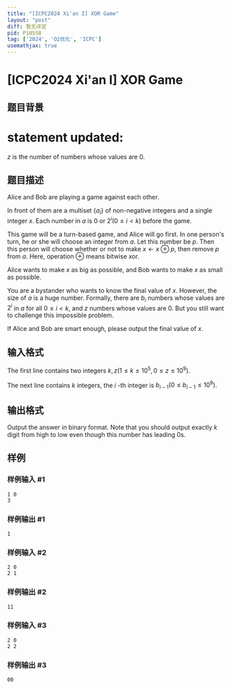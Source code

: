 ```yaml
---
title: "[ICPC2024 Xi'an I] XOR Game"
layout: "post"
diff: 暂无评定
pid: P10558
tag: ['2024', 'O2优化', 'ICPC']
usemathjax: true
---
```


# [ICPC2024 Xi'an I] XOR Game
## 题目背景

# statement updated:
$z$ is the number of numbers whose values are $0$.
## 题目描述

Alice and Bob are playing a game against each other.

In front of them are a multiset $\{a_i\}$ of non-negative integers and a single integer $x$. Each number in $a$ is $0$ or $2^i(0\le i<k)$ before the game.

This game will be a turn-based game, and Alice will go first. In one person's turn, he or she will choose an integer from $a$. Let this number be $p$. Then this person will choose whether or not to make $x\gets x\oplus p$, then remove $p$ from $a$. Here, operation $\oplus$ means bitwise xor.

Alice wants to make $x$ as big as possible, and Bob wants to make $x$ as small as possible.

You are a bystander who wants to know the final value of $x$. However, the size of $a$ is a huge number. Formally, there are $b_i$ numbers whose values are $2^i$ in $a$ for all $0\le i<k$, and $z$ numbers whose values are $0$. But you still want to challenge this impossible problem.

If Alice and Bob are smart enough, please output the final value of $x$.
## 输入格式

The first line contains two integers $k,z(1\le k\le10^5,0\le z\le 10^9)$.

The next line contains $k$ integers, the $i$ -th integer is $b_{i-1}(0\le b_{i-1}\le10^9)$.
## 输出格式

Output the answer in binary format. Note that you should output exactly $k$ digit from high to low even though this number has leading $0$s.
## 样例

### 样例输入 #1
```
1 0
3
```
### 样例输出 #1
```
1
```
### 样例输入 #2
```
2 0
2 1
```
### 样例输出 #2
```
11
```
### 样例输入 #3
```
2 0
2 2
```
### 样例输出 #3
```
00
```
